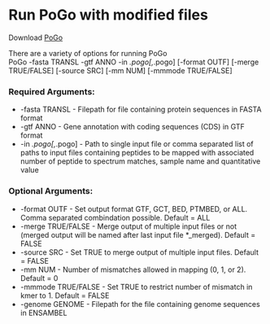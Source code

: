 # Run PoGo with modified files
Download [PoGo](https://github.com/cschlaffner/PoGo) <br />

There are a variety of options for running PoGo <br />
PoGo -fasta TRANSL -gtf ANNO -in *.pogo[,*.pogo] [-format OUTF] [-merge TRUE/FALSE] [-source SRC] [-mm NUM] [-mmmode TRUE/FALSE] <br />

### Required Arguments:
- -fasta TRANSL - Filepath for file containing protein sequences in FASTA format <br />
- -gtf ANNO - Gene annotation with coding sequences (CDS) in GTF format <br />
- -in *.pogo[,*.pogo] - Path to single input file or comma separated list of paths to input files containing peptides to be mapped with associated number of peptide to spectrum matches, sample name and quantitative value <br />

### Optional Arguments:
- -format OUTF - Set output format GTF, GCT, BED, PTMBED, or ALL. Comma separated combindation possible. Default = ALL <br />
- -merge TRUE/FALSE - Merge output of multiple input files or not (merged output will be named after last input file *_merged). Default = FALSE <br />
- -source SRC - Set TRUE to merge output of multiple input files. Default = FALSE <br />
- -mm NUM - Number of mismatches allowed in mapping (0, 1, or 2). Default = 0 <br />
- -mmmode TRUE/FALSE - Set TRUE to restrict number of mismatch in kmer to 1. Default = FALSE <br />
- -genome GENOME - Filepath for the file containing genome sequences in ENSAMBEL 
